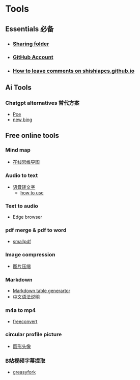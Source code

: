 # Tools 

## Essentials 必备

* ### [Sharing folder](_posts/2023-03-20-Connecting-to-CS_Sharing.md) 
* ### [GitHub Account](https://www.bilibili.com/video/BV19c411p7En/?vd_source=84a986f8292e7cdf31541219b6c7844c)
* ### [How to leave comments on shishiapcs.github.io](https://www.bilibili.com/video/BV1XM41157xV/?vd_source=84a986f8292e7cdf31541219b6c7844c) 

## Ai Tools

### Chatgpt alternatives 替代方案

* [Poe](https://poe.com/)
* [new bing](https://www.bing.com/new)

## Free online tools 

### Mind map

* [在线思维导图](https://app.mindmup.com/)

### Audio to text

* [语音转文字](https://editor.flixier.com/tools/all-tools)
    - [how to use](_posts/2023-03-20-free-online-transcribe.md)         

### Text to audio 

* Edge browser 

### pdf merge & pdf to word 

* [smallpdf](https://smallpdf.com/)

### Image compression 

* [图片压缩](https://compressjpeg.com/)

### Markdown

* [Markdown table generartor ](https://www.tablesgenerator.com/markdown_tables)
* [中文语法说明](https://shd101wyy.github.io/markdown-preview-enhanced/#/zh-cn/markdown-basics)

### m4a to mp4 

* [freeconvert](https://www.freeconvert.com/m4a-to-mp4)

### circular profile picture

* [圆形头像](https://profilepicturemaker.com/#quotemaker)

### B站视频字幕提取

* [greasyfork](https://www.bilibili.com/video/BV1L3411J7Yc/?vd_source=84a986f8292e7cdf31541219b6c7844c)



